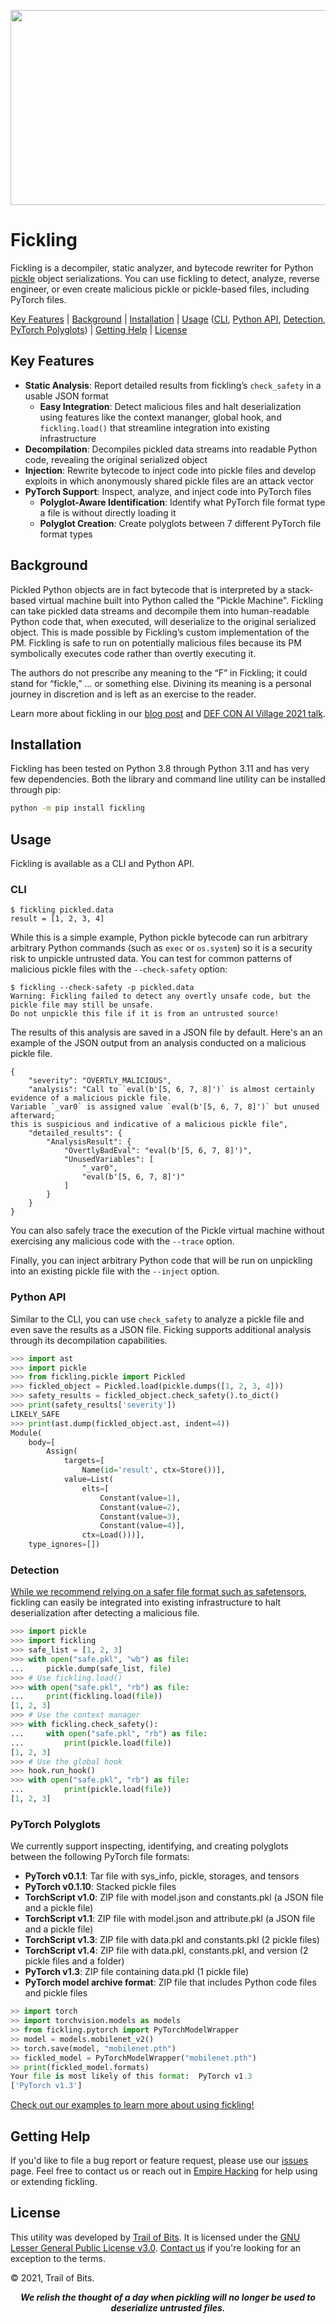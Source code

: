 <p align="center">
<img src="https://github.com/trailofbits/fickling/blob/sh/readme/fickling_image.png" width="600" height="312">
</p>

# Fickling

Fickling is a decompiler, static analyzer, and bytecode rewriter for Python
[pickle](https://docs.python.org/3/library/pickle.html) object serializations.
You can use fickling to detect, analyze, reverse engineer, or even create
malicious pickle or pickle-based files, including PyTorch files.

[Key Features]() | [Background]() | [Installation]() | [Usage]()
([CLI](), [Python API](), [Detection](), [PyTorch Polyglots]()) | [Getting Help]() | [License]()

## Key Features

* **Static Analysis**: Report detailed results from fickling’s `check_safety` in a usable JSON format
  * **Easy Integration**: Detect malicious files and halt deserialization using
features like the context mananger, global hook, and `fickling.load()` that
streamline integration into existing infrastructure
* **Decompilation**: Decompiles pickled data streams into readable Python code,
revealing the original serialized object
* **Injection**: Rewrite bytecode to inject code into pickle files and develop exploits
in which anonymously shared pickle files are an attack vector
* **PyTorch Support**: Inspect, analyze, and inject code into PyTorch files
  * **Polyglot-Aware Identification**: Identify what PyTorch file format type a file is
without directly loading it
  * **Polyglot Creation**: Create polyglots between 7 different PyTorch file format types

## Background

Pickled Python objects are in fact bytecode that is interpreted by a stack-based
virtual machine built into Python called the "Pickle Machine". Fickling can take
pickled data streams and decompile them into human-readable Python code that,
when executed, will deserialize to the original serialized object. This is made
possible by Fickling’s custom implementation of the PM. Fickling is safe to run
on potentially malicious files because its PM symbolically executes code rather
than overtly executing it.

The authors do not prescribe any meaning to the “F” in Fickling; it could stand
for “fickle,” … or something else. Divining its meaning is a personal journey
in discretion and is left as an exercise to the reader.

Learn more about fickling in our
[blog post](https://blog.trailofbits.com/2021/03/15/never-a-dill-moment-exploiting-machine-learning-pickle-files/)
and [DEF CON AI Village 2021 talk](https://www.youtube.com/watch?v=bZ0m_H_dEJI).

## Installation

Fickling has been tested on Python 3.8 through Python 3.11 and has very few dependencies.
Both the library and command line utility can be installed through pip:

```bash
python -m pip install fickling
```

## Usage

Fickling is available as a CLI and Python API.

### CLI

```console
$ fickling pickled.data
result = [1, 2, 3, 4]
```

While this is a simple example, Python pickle bytecode can run arbitrary
arbitrary Python commands (such as `exec` or `os.system`) so it is a security
risk to unpickle untrusted data. You can test for common patterns of
malicious pickle files with the `--check-safety` option:

```console
$ fickling --check-safety -p pickled.data
Warning: Fickling failed to detect any overtly unsafe code, but the pickle file may still be unsafe.
Do not unpickle this file if it is from an untrusted source!
```

The results of this analysis are saved in a JSON file by default.
Here's an an example of the JSON output from an analysis conducted on a malicious pickle file.

```console
{
    "severity": "OVERTLY_MALICIOUS",
    "analysis": "Call to `eval(b'[5, 6, 7, 8]')` is almost certainly evidence of a malicious pickle file.
Variable `_var0` is assigned value `eval(b'[5, 6, 7, 8]')` but unused afterward;
this is suspicious and indicative of a malicious pickle file",
    "detailed_results": {
        "AnalysisResult": {
            "OvertlyBadEval": "eval(b'[5, 6, 7, 8]')",
            "UnusedVariables": [
                "_var0",
                "eval(b'[5, 6, 7, 8]')"
            ]
        }
    }
}
```

You can also safely trace the execution of the Pickle virtual machine without
exercising any malicious code with the `--trace` option.

Finally, you can inject arbitrary Python code that will be run on unpickling
into an existing pickle file with the `--inject` option.

### Python API

Similar to the CLI, you can use `check_safety` to analyze a pickle file
and even save the results as a JSON file. Ficking supports additional
analysis through its decompilation capabilities.

```python
>>> import ast
>>> import pickle
>>> from fickling.pickle import Pickled
>>> fickled_object = Pickled.load(pickle.dumps([1, 2, 3, 4]))
>>> safety_results = fickled_object.check_safety().to_dict()
>>> print(safety_results['severity'])
LIKELY_SAFE
>>> print(ast.dump(fickled_object.ast, indent=4))
Module(
    body=[
        Assign(
            targets=[
                Name(id='result', ctx=Store())],
            value=List(
                elts=[
                    Constant(value=1),
                    Constant(value=2),
                    Constant(value=3),
                    Constant(value=4)],
                ctx=Load()))],
    type_ignores=[])
```

### Detection

[While we recommend relying on a safer file format such as safetensors](https://huggingface.co/blog/safetensors-security-audit),
fickling can easily be integrated into existing infrastructure to halt
deserialization after detecting a malicious file.

```python
>>> import pickle
>>> import fickling
>>> safe_list = [1, 2, 3]
>>> with open("safe.pkl", "wb") as file:
...     pickle.dump(safe_list, file)
>>> # Use fickling.load()
>>> with open("safe.pkl", "rb") as file:
...     print(fickling.load(file))
[1, 2, 3]
>>> # Use the context manager
>>> with fickling.check_safety():
...     with open("safe.pkl", "rb") as file:
...         print(pickle.load(file))
[1, 2, 3]
>>> # Use the global hook
>>> hook.run_hook()
>>> with open("safe.pkl", "rb") as file:
...         print(pickle.load(file))
[1, 2, 3]
```

### PyTorch Polyglots

We currently support inspecting, identifying, and creating polyglots 
between the following PyTorch file formats:

* **PyTorch v0.1.1**: Tar file with sys_info, pickle, storages, and tensors
* **PyTorch v0.1.10**: Stacked pickle files
* **TorchScript v1.0**: ZIP file with model.json and constants.pkl (a JSON file and a pickle file)
* **TorchScript v1.1**: ZIP file with model.json and attribute.pkl (a JSON file and a pickle file)
* **TorchScript v1.3**: ZIP file with data.pkl and constants.pkl (2 pickle files)
* **TorchScript v1.4**: ZIP file with data.pkl, constants.pkl, and version (2 pickle files and a folder)
* **PyTorch v1.3**: ZIP file containing data.pkl (1 pickle file)
* **PyTorch model archive format**: ZIP file that includes Python code files and pickle files

```python
>> import torch
>> import torchvision.models as models
>> from fickling.pytorch import PyTorchModelWrapper
>> model = models.mobilenet_v2()
>> torch.save(model, "mobilenet.pth")
>> fickled_model = PyTorchModelWrapper("mobilenet.pth")
>> print(fickled_model.formats)
Your file is most likely of this format:  PyTorch v1.3
['PyTorch v1.3']
```

[Check out our examples to learn more about using fickling!](https://github.com/trailofbits/fickling/tree/master/example)

## Getting Help

If you'd like to file a bug report or feature request,
please use our [issues](https://github.com/trailofbits/fickling/issues) page.
Feel free to contact us or reach out in
[Empire Hacking](https://slack.empirehacking.nyc/) for help using or extending fickling.

## License

This utility was developed by [Trail of Bits](https://www.trailofbits.com/).
It is licensed under the [GNU Lesser General Public License v3.0](LICENSE).
[Contact us](mailto:opensource@trailofbits.com) if you're looking for an
exception to the terms.

© 2021, Trail of Bits.

<p align="center">
<strong><i>We relish the thought of a day when pickling will no longer be
used to deserialize untrusted files.</i></strong>
</p>
